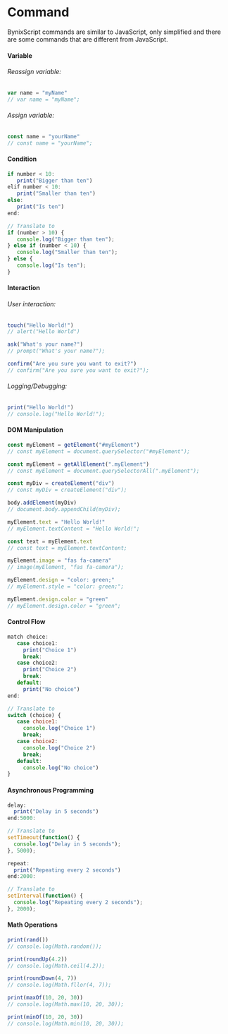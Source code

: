 # Command
BynixScript commands are similar to JavaScript, only simplified and there are some commands that are different from JavaScript.
#### Variable
###### Reassign variable:
```javascript
var name = "myName"
// var name = "myName";
```
###### Assign variable:
```javascript
const name = "yourName"
// const name = "yourName";
```
#### Condition
```javascript
if number < 10:
   print("Bigger than ten")
elif number < 10:
   print("Smaller than ten")
else:
   print("Is ten")
end:

// Translate to
if (number > 10) {
   console.log("Bigger than ten");
} else if (number < 10) {
   console.log("Smaller than ten");
} else {
   console.log("Is ten");
}
```
#### Interaction
###### User interaction:
```javascript
touch("Hello World!")
// alert("Hello World")

ask("What's your name?")
// prompt("What's your name?");

confirm("Are you sure you want to exit?")
// confirm("Are you sure you want to exit?");
```
###### Logging/Debugging:
```javascript
print("Hello World!")
// console.log("Hello World!");
```
#### DOM Manipulation
```javascript
const myElement = getElement("#myElement")
// const myElement = document.querySelector("#myElement");

const myElement = getAllElement(".myElement")
// const myElement = document.querySelectorAll(".myElement");

const myDiv = createElement("div")
// const myDiv = createElement("div");

body.addElement(myDiv)
// document.body.appendChild(myDiv);

myElement.text = "Hello World!"
// myElement.textContent = "Hello World!";

const text = myElement.text
// const text = myElement.textContent;

myElement.image = "fas fa-camera"
// image(myElement, "fas fa-camera");

myElement.design = "color: green;"
// myElement.style = "color: green;";

myElement.design.color = "green"
// myElement.design.color = "green";
```
#### Control Flow
```javascript
match choice:
   case choice1:
     print("Choice 1")
     break:
   case choice2:
     print("Choice 2")
     break:
   default:
     print("No choice")
end:

// Translate to
switch (choice) {
   case choice1:
     console.log("Choice 1")
     break;
   case choice2:
     console.log("Choice 2")
     break;
   default:
     console.log("No choice")
}
```
#### Asynchronous Programming
```javascript
delay:
  print("Delay in 5 seconds")
end:5000:

// Translate to
setTimeout(function() {
  console.log("Delay in 5 seconds");
}, 5000);

repeat:
  print("Repeating every 2 seconds")
end:2000:

// Translate to
setInterval(function() {
  console.log("Repeating every 2 seconds");
}, 2000);
```
#### Math Operations
```javascript
print(rand())
// console.log(Math.random());

print(roundUp(4.2))
// console.log(Math.ceil(4.2));

print(roundDown(4, 7))
// console.log(Math.fllor(4, 7));

print(maxOf(10, 20, 30))
// console.log(Math.max(10, 20, 30));

print(minOf(10, 20, 30))
// console.log(Math.min(10, 20, 30));
```
